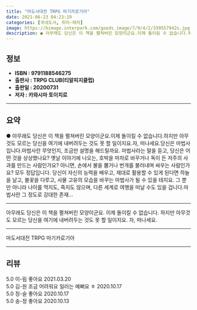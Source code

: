 ```yaml
---
title: "마도서대전 TRPG 마기카로기아"
date: 2021-06-23 04:23:19
categories: [국내도서, 취미-레저]
image: https://bimage.interpark.com/goods_image/7/9/4/2/339557942s.jpg
description: ● 아무래도 당신은 이 책을 펼쳐버린 모양이군요.이제 돌이킬 수 없습니다.하지만 아무것도 모르는 당신을 여기에 내버려두는 것도 못 할 일이지요.자, 떠나세요.당신은 마법사입니다.마법사란 무엇인지, 조금만 설명을 해드릴까요. 마법사라는 말을 듣고, 당신은 어떤 것을 상상했나요? 옛날 이
---
```


## **정보**

- **ISBN : 9791188546275**
- **출판사 : TRPG CLUB(티알피지클럽)**
- **출판일 : 20200731**
- **저자 : 카와시마 토이치로**

------



## **요약**

●  아무래도 당신은 이 책을 펼쳐버린 모양이군요.이제 돌이킬 수 없습니다.하지만 아무것도 모르는 당신을 여기에 내버려두는 것도 못 할 일이지요.자, 떠나세요.당신은 마법사입니다.마법사란 무엇인지, 조금만 설명을 해드릴까요. 마법사라는 말을 듣고, 당신은 어떤 것을 상상했나요? 옛날 이야기에 나오는, 호박을 마차로 바꾸거나 독이 든 저주의 사과를 만드는 사람인가요? 아니면, 손에서 불을 뿜거나 번개를 불러내며 싸우는 사람인가요? 모두 정답입니다. 당신이 자신의 능력을 배우고, 제대로 활용할 수 있게 된다면 하늘을 날고, 불꽃을 다루고, 사물 고유의 모습을 바꾸는 마법사가 될 수 있을 테지요. 그 뿐만 아니라 나이를 먹지도, 죽지도 않으며, 다른 세계로 여행을 떠날 수도 있을 겁니다.마법사란 그 정도로 강대한 존재...

------

아무래도 당신은 이 책을 펼쳐버린 모양이군요.
이제 돌이킬 수 없습니다.
하지만 아무것도 모르는 당신을 여기에 내버려두는 것도 못 할 일이지요.
자, 떠나세요.

------


마도서대전 TRPG 마기카로기아 

------


## **리뷰** 

5.0 이-림 좋아요 2021.03.20 <br/>5.0 김-원 조금 어려워요 일러는 예뻐요 ㅎ 2020.10.17 <br/>5.0 정-슬 좋아요 2020.10.17 <br/>5.0 송-정 좋아요 2020.10.13 <br/>